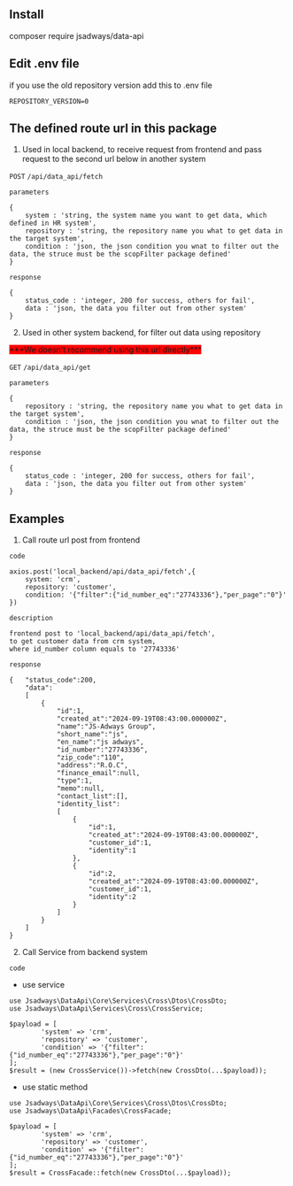 ## Install
composer require jsadways/data-api

## Edit .env file
if you use the old repository version add this to .env file
```
REPOSITORY_VERSION=0
```

## The defined route url in this package
1. Used in local backend, to receive request from frontend and pass request to the second url below in another system

`POST` `/api/data_api/fetch`

`parameters`
```
{
    system : 'string, the system name you want to get data, which defined in HR system',
    repository : 'string, the repository name you what to get data in the target system',
    condition : 'json, the json condition you wnat to filter out the data, the struce must be the scopFilter package defined'
}
```

`response`
```
{
    status_code : 'integer, 200 for success, others for fail',
    data : 'json, the data you filter out from other system'
}
```

2. Used in other system backend, for filter out data using repository

<span style="background-color:red">
***We doesn't recommend using this url directly***
</span>

`GET` `/api/data_api/get`

`parameters`
```
{
    repository : 'string, the repository name you what to get data in the target system',
    condition : 'json, the json condition you wnat to filter out the data, the struce must be the scopFilter package defined'
}
```

`response`
```
{
    status_code : 'integer, 200 for success, others for fail',
    data : 'json, the data you filter out from other system'
}
```

## Examples
1. Call route url post from frontend

`code`
```
axios.post('local_backend/api/data_api/fetch',{
    system: 'crm',
    repository: 'customer',
    condition: '{"filter":{"id_number_eq":"27743336"},"per_page":"0"}'
})
```

`description`

```
frontend post to 'local_backend/api/data_api/fetch', 
to get customer data from crm system, 
where id_number column equals to '27743336'
```

`response`

```
{   "status_code":200,
    "data":
    [
        {
            "id":1,
            "created_at":"2024-09-19T08:43:00.000000Z",
            "name":"JS-Adways Group",
            "short_name":"js",
            "en_name":"js adways",
            "id_number":"27743336",
            "zip_code":"110",
            "address":"R.O.C",
            "finance_email":null,
            "type":1,
            "memo":null,
            "contact_list":[],
            "identity_list":
            [
                {
                    "id":1,
                    "created_at":"2024-09-19T08:43:00.000000Z",
                    "customer_id":1,
                    "identity":1
                },
                {
                    "id":2,
                    "created_at":"2024-09-19T08:43:00.000000Z",
                    "customer_id":1,
                    "identity":2
                }
            ]
        }
    ]
}
```

2. Call Service from backend system

`code`
- use service

```
use Jsadways\DataApi\Core\Services\Cross\Dtos\CrossDto;
use Jsadways\DataApi\Services\Cross\CrossService;

$payload = [
        'system' => 'crm',
        'repository' => 'customer',
        'condition' => '{"filter":{"id_number_eq":"27743336"},"per_page":"0"}'
];
$result = (new CrossService())->fetch(new CrossDto(...$payload));
```

- use static method

```
use Jsadways\DataApi\Core\Services\Cross\Dtos\CrossDto;
use Jsadways\DataApi\Facades\CrossFacade;

$payload = [
        'system' => 'crm',
        'repository' => 'customer',
        'condition' => '{"filter":{"id_number_eq":"27743336"},"per_page":"0"}'
];
$result = CrossFacade::fetch(new CrossDto(...$payload));
```
